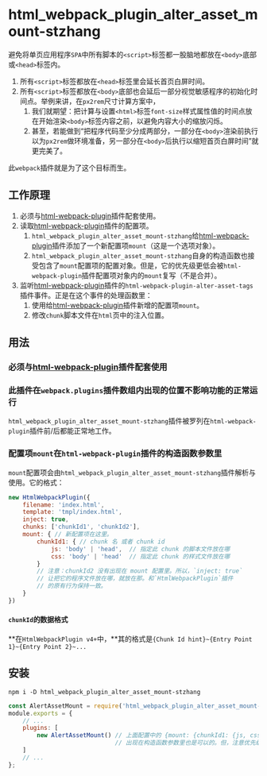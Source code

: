 # html_webpack_plugin_alter_asset_mount-stzhang

避免将单页应用程序`SPA`中所有脚本的`<script>`标签都一股脑地都放在`<body>`底部或`<head>`标签内。

1. 所有`<script>`标签都放在`<head>`标签里会延长首页白屏时间。
2. 所有`<script>`标签都放在`<body>`底部也会延后一部分视觉敏感程序的初始化时间点。举例来讲，在`px2rem`尺寸计算方案中，
   1. 我们就期望：把计算与设置`<html>`标签`font-size`样式属性值的时间点放在开始渲染`<body>`标签内容之前，以避免内容大小的缩放闪烁。
   2. 甚至，若能做到“把程序代码至少分成两部分，一部分在`<body>`渲染前执行以为`px2rem`做环境准备，另一部分在`<body>`后执行以缩短首页白屏时间”就更完美了。

此`webpack`插件就是为了这个目标而生。

## 工作原理

1. 必须与[html-webpack-plugin](https://github.com/jantimon/html-webpack-plugin)插件配套使用。
2. 读取[html-webpack-plugin](https://github.com/jantimon/html-webpack-plugin)插件的配置项。
   1. `html_webpack_plugin_alter_asset_mount-stzhang`给[html-webpack-plugin](https://github.com/jantimon/html-webpack-plugin)插件添加了一个新配置项`mount`（这是一个选项对象）。
   2. `html_webpack_plugin_alter_asset_mount-stzhang`自身的构造函数也接受包含了`mount`配置项的配置对象。但是，它的优先级更低会被`html-webpack-plugin`插件配置项对象内的`mount`复写（不是合并）。
3. 监听[html-webpack-plugin](https://github.com/jantimon/html-webpack-plugin)插件的`html-webpack-plugin-alter-asset-tags`插件事件。正是在这个事件的处理函数里：
   1. 使用给[html-webpack-plugin](https://github.com/jantimon/html-webpack-plugin)插件新增的配置项`mount`。
   2. 修改`chunk`脚本文件在`html`页中的注入位置。

## 用法

### 必须与[html-webpack-plugin](https://github.com/jantimon/html-webpack-plugin)插件配套使用

### 此插件在`webpack.plugins`插件数组内出现的位置不影响功能的正常运行

`html_webpack_plugin_alter_asset_mount-stzhang`插件被罗列在`html-webpack-plugin`插件前/后都能正常地工作。

### 配置项`mount`在`html-webpack-plugin`插件的构造函数参数里

`mount`配置项会由`html_webpack_plugin_alter_asset_mount-stzhang`插件解析与使用。它的格式：

```javascript
new HtmlWebpackPlugin({
    filename: 'index.html',
    template: 'tmpl/index.html',
    inject: true,
    chunks: ['chunkId1', 'chunkId2'],
    mount: { // 新配置项在这里。
        chunkId1: { // chunk 名 或者 chunk id
            js: 'body' | 'head',  // 指定此 chunk 的脚本文件放在哪
            css: 'body' | 'head'  // 指定此 chunk 的样式文件放在哪
        }
        // 注意：chunkId2 没有出现在 mount 配置里。所以，`inject: true`
        // 让把它的程序文件放在哪，就放在那。和`HtmlWebpackPlugin`插件
        // 的原有行为保持一致。
    }
})
```

#### `chunkId`的数据格式

**在`HtmlWebpackPlugin v4+`中，**其的格式是`{Chunk Id hint}~{Entry Point 1}~{Entry Point 2}~...`

## 安装

`npm i -D html_webpack_plugin_alter_asset_mount-stzhang`

```javascript
const AlertAssetMount = require('html_webpack_plugin_alter_asset_mount-stzhang');
module.exports = {
    // ...
    plugins: [
        new AlertAssetMount() // 上面配置中的 {mount: {chunkId1: {js, css}}} 配置对象
                              // 出现在构造函数参数里也是可以的。但，注意优先级更低
    ]
    // ...
};
```
